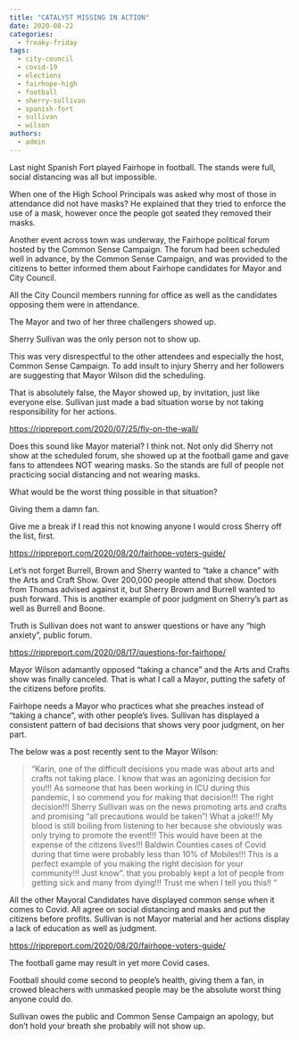 ```yaml
---
title: "CATALYST MISSING IN ACTION"
date: 2020-08-22
categories: 
  - freaky-friday
tags: 
  - city-council
  - covid-19
  - elections
  - fairhope-high
  - football
  - sherry-sullivan
  - spanish-fort
  - sullivan
  - wilson
authors: 
  - admin
---
```


Last night Spanish Fort played Fairhope in football. The stands were full, social distancing was all but impossible.

When one of the High School Principals was asked why most of those in attendance did not have masks? He explained that they tried to enforce the use of a mask, however once the people got seated they removed their masks.

Another event across town was underway, the Fairhope political forum hosted by the Common Sense Campaign. The forum had been scheduled well in advance, by the Common Sense Campaign, and was provided to the citizens to better informed them about Fairhope candidates for Mayor and City Council.

All the City Council members running for office as well as the candidates opposing them were in attendance.

The Mayor and two of her three challengers showed up.

Sherry Sullivan was the only person not to show up.

This was very disrespectful to the other attendees and especially the host, Common Sense Campaign. To add insult to injury Sherry and her followers are suggesting that Mayor Wilson did the scheduling.

That is absolutely false, the Mayor showed up, by invitation, just like everyone else. Sullivan just made a bad situation worse by not taking responsibility for her actions.

https://rippreport.com/2020/07/25/fly-on-the-wall/

Does this sound like Mayor material? I think not. Not only did Sherry not show at the scheduled forum, she showed up at the football game and gave fans to attendees NOT wearing masks. So the stands are full of people not practicing social distancing and not wearing masks.

What would be the worst thing possible in that situation?

Giving them a damn fan.

Give me a break if I read this not knowing anyone I would cross Sherry off the list, first.

https://rippreport.com/2020/08/20/fairhope-voters-guide/

Let’s not forget Burrell, Brown and Sherry wanted to “take a chance” with the Arts and Craft Show. Over 200,000 people attend that show. Doctors from Thomas advised against it, but Sherry Brown and Burrell wanted to push forward. This is another example of poor judgment on Sherry’s part as well as Burrell and Boone.

Truth is Sullivan does not want to answer questions or have any “high anxiety”, public forum.

https://rippreport.com/2020/08/17/questions-for-fairhope/

Mayor Wilson adamantly opposed “taking a chance” and the Arts and Crafts show was finally canceled. That is what I call a Mayor, putting the safety of the citizens before profits.

Fairhope needs a Mayor who practices what she preaches instead of “taking a chance”, with other people’s lives. Sullivan has displayed a consistent pattern of bad decisions that shows very poor judgment, on her part.

The below was a post recently sent to the Mayor Wilson:

> “Karin, one of the difficult decisions you made was about arts and crafts not taking place. I know that was an agonizing decision for you!!! As someone that has been working in ICU during this pandemic, I so commend you for making that decision!!! The right decision!!! Sherry Sullivan was on the news promoting arts and crafts and promising “all precautions would be taken”! What a joke!!! My blood is still boiling from listening to her because she obviously was only trying to promote the event!!! This would have been at the expense of the citizens lives!!! Baldwin Counties cases of Covid during that time were probably less than 10% of Mobiles!!! This is a perfect example of you making the right decision for your community!!! Just know”. that you probably kept a lot of people from getting sick and many from dying!!! Trust me when I tell you this!! “

All the other Mayoral Candidates have displayed common sense when it comes to Covid. All agree on social distancing and masks and put the citizens before profits. Sullivan is not Mayor material and her actions display a lack of education as well as judgment.

https://rippreport.com/2020/08/20/fairhope-voters-guide/

The football game may result in yet more Covid cases.

Football should come second to people’s health, giving them a fan, in crowed bleachers with unmasked people may be the absolute worst thing anyone could do.

Sullivan owes the public and Common Sense Campaign an apology, but don’t hold your breath she probably will not show up.
